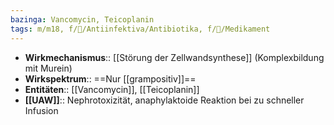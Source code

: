 ```yaml
---
bazinga: Vancomycin, Teicoplanin
tags: m/m18, f/🦠/Antiinfektiva/Antibiotika, f/💊/Medikament
---
```

- **Wirkmechanismus**:: [[Störung der Zellwandsynthese]] (Komplexbildung mit Murein)
- **Wirkspektrum**:: ==Nur [[grampositiv]]==
- **Entitäten**:: [[Vancomycin]], [[Teicoplanin]]
- **[[UAW]]**:: Nephrotoxizität, anaphylaktoide Reaktion bei zu schneller Infusion